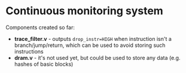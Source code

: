 
# Continuous monitoring system


Components created so far:
* **trace_filter.v** - outputs `drop_instr=HIGH` when instruction isn't a branch/jump/return, which can be used to avoid storing such instructions
* **dram.v** - it's not used yet, but could be used to store any data (e.g. hashes of basic blocks)